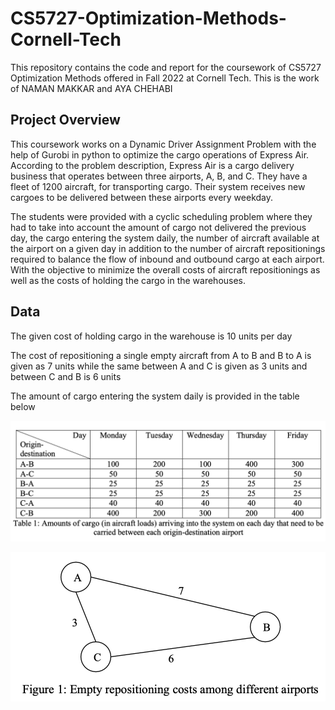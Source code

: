 # CS5727-Optimization-Methods-Cornell-Tech
This repository contains the code and report for the coursework of CS5727 Optimization Methods offered in Fall 2022 at Cornell Tech. This is the work of NAMAN MAKKAR and AYA CHEHABI

## Project Overview
This coursework works on a Dynamic Driver Assignment Problem with the help of Gurobi in python to optimize the cargo operations of Express Air. 
According to the problem description, Express Air is a cargo delivery business that operates between three airports, A, B, and C.
They have a fleet of 1200 aircraft, for transporting cargo. Their system receives new cargoes to be delivered between these airports every weekday.

The students were provided with a cyclic scheduling problem where they had to take into account the amount of cargo not delivered the previous day, the cargo entering the system daily, the number of aircraft available at the airport on a given day in addition to the number of aircraft repositionings required to balance the flow of inbound and outbound cargo at each airport.
With the objective to minimize the overall costs of aircraft repositionings as well as the costs of holding the cargo in the warehouses.

## Data
The given cost of holding cargo in the warehouse is 10 units per day

The cost of repositioning a single empty aircraft from A to B and B to A is given as 7 units while the same between A and C is given as 3 units and between C and B is 6 units

The amount of cargo entering the system daily is provided in the table below

![Cargo Entering the System](cargo_entering.png)

![Cost of Empty Repositioning](empty_repositioning.png)

